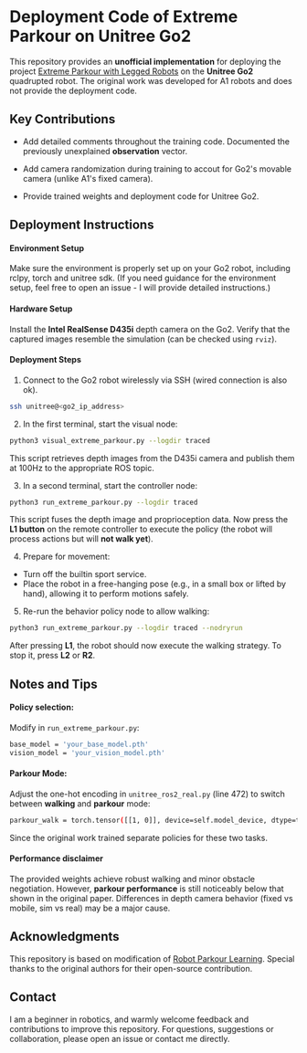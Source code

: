 # Deployment Code of Extreme Parkour on Unitree Go2

This repository provides an **unofficial implementation** for deploying the project [Extreme Parkour with Legged Robots](https://github.com/chengxuxin/extreme-parkour) on the **Unitree Go2** quadrupted robot. The original work was developed for A1 robots and does not provide the deployment code. 

## Key Contributions

- Add detailed comments throughout the training code. Documented the previously unexplained **observation** vector.

- Add camera randomization during training to accout for Go2's movable camera (unlike A1's fixed camera).

- Provide trained weights and deployment code for Unitree Go2.

## Deployment Instructions

#### Environment Setup
Make sure the environment is properly set up on your Go2 robot, including rclpy, torch and unitree sdk. (If you need guidance for the environment setup, feel free to open an issue - I will provide detailed instructions.)

#### Hardware Setup
Install the **Intel RealSense D435i** depth camera on the Go2. Verify that the captured images resemble the simulation (can be checked using `rviz`).

#### Deployment Steps
1. Connect to the Go2 robot wirelessly via SSH (wired connection is also ok).
```bash
ssh unitree@<go2_ip_address>
```

2. In the first terminal, start the visual node:
```bash
python3 visual_extreme_parkour.py --logdir traced
```

This script retrieves depth images from the D435i camera and publish them at 100Hz to the appropriate ROS topic.

3. In a second terminal, start the controller node:
```bash
python3 run_extreme_parkour.py --logdir traced
```
This script fuses the depth image and proprioception data. Now press the **L1 button** on the remote controller to execute the policy (the robot will process actions but will **not walk yet**).

4. Prepare for movement:
- Turn off the builtin sport service.
- Place the robot in a free-hanging pose (e.g., in a small box or lifted by hand), allowing it to perform motions safely.

5. Re-run the behavior policy node to allow walking:
```bash
python3 run_extreme_parkour.py --logdir traced --nodryrun
```
After pressing **L1**, the robot should now execute the walking strategy. To stop it, press **L2** or **R2**.

## Notes and Tips

#### Policy selection:
Modify in `run_extreme_parkour.py`:
```bash
base_model = 'your_base_model.pth'
vision_model = 'your_vision_model.pth'
```

#### Parkour Mode:
Adjust the one-hot encoding in `unitree_ros2_real.py` (line 472) to switch between **walking** and **parkour** mode:
```bash
parkour_walk = torch.tensor([[1, 0]], device=self.model_device, dtype=torch.float32)
```
Since the original work trained separate policies for these two tasks.

#### Performance disclaimer
The provided weights achieve robust walking and minor obstacle negotiation. However, **parkour performance** is still noticeably below that shown in the original paper. Differences in depth camera behavior (fixed vs mobile, sim vs real) may be a major cause. 


## Acknowledgments
This repository is based on modification of [Robot Parkour Learning](https://github.com/ZiwenZhuang/parkour). Special thanks to the original authors for their open-source contribution.

## Contact
I am a beginner in robotics, and warmly welcome feedback and contributions to improve this repository. For questions, suggestions or collaboration, please open an issue or contact me directly.
